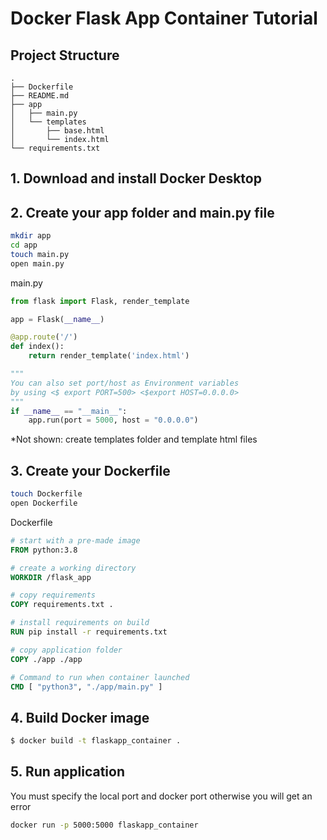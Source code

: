 # Docker Flask App Container Tutorial

## Project Structure

```
.
├── Dockerfile
├── README.md
├── app
│   ├── main.py
│   └── templates
│       ├── base.html
│       └── index.html
└── requirements.txt

```
## 1. Download and install Docker Desktop

## 2. Create your app folder and main.py file

```bash
mkdir app
cd app
touch main.py
open main.py
```

<p class="codeblock-label">main.py</p>

```python
from flask import Flask, render_template

app = Flask(__name__)

@app.route('/')
def index():
	return render_template('index.html')

"""
You can also set port/host as Environment variables 
by using <$ export PORT=500> <$export HOST=0.0.0.0>
"""
if __name__ == "__main__":
	app.run(port = 5000, host = "0.0.0.0")
```

*Not shown: create templates folder and template html files


## 3. Create your Dockerfile

```bash
touch Dockerfile
open Dockerfile
```

<p class="codeblock-title">Dockerfile</p>

```Dockerfile
# start with a pre-made image
FROM python:3.8

# create a working directory
WORKDIR /flask_app

# copy requirements
COPY requirements.txt .

# install requirements on build
RUN pip install -r requirements.txt

# copy application folder
COPY ./app ./app

# Command to run when container launched
CMD [ "python3", "./app/main.py" ]
```

## 4. Build Docker image

```bash
$ docker build -t flaskapp_container .
```

## 5. Run application
You must specify the local port and docker port otherwise you will get an error
```bash
docker run -p 5000:5000 flaskapp_container
```
